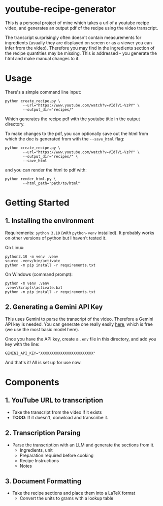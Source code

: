 # youtube-recipe-generator

This is a personal project of mine which takes a url of a youtube recipe video, and generates an output pdf of the recipe using the video transcript.

The transcript surprisingly often doesn't contain measurements for ingredients (usually they are displayed on screen or as a viewer you can infer from the video). Therefore you may find in the ingredients section of the recipe quantities may be missing. This is addressed - you generate the html and make manual changes to it. 


# Usage

There's a simple command line input:

```
python create_recipe.py \
        --url="https://www.youtube.com/watch?v=VIdlVi-VzPY" \
        --output_dir="recipes/"
```

Which generates the recipe pdf with the youtube title in the output directory. 

To make changes to the pdf, you can optionally save out the html from which the doc is generated from with the `--save_html` flag:

```
python create_recipe.py \
        --url="https://www.youtube.com/watch?v=VIdlVi-VzPY" \
        --output_dir="recipes/" \
        --save_html
```
and you can render the html to pdf with: 

```
python render_html.py \
        --html_path="path/to/html"
```



# Getting Started


## 1. Installing the environment

Requirements: `python 3.10` (with `python-venv` installed).
It probably works on other versions of python but I haven't tested it.

On Linux:

```
python3.10 -m venv .venv
source .venv/bin/activate
python -m pip install -r requirements.txt
```

On Windows (command prompt):
```
python -m venv .venv
.venv\Scripts\activate.bat
python -m pip install -r requirements.txt
```

## 2. Generating a Gemini API Key

This uses Gemini to parse the transcript of the video. Therefore a Gemini API key is needed. You can generate one really easily [here](https://aistudio.google.com/welcome?utm_source=google&utm_medium=cpc&utm_campaign=FY25-global-DR-gsem-BKWS-1710442&utm_content=text-ad-none-any-DEV_c-CRE_726176697272-ADGP_Hybrid%20%7C%20BKWS%20-%20EXA%20%7C%20Txt-Gemini-Gemini%20API%20Key-KWID_43700081667369045-kwd-2337564139625&utm_term=KW_gemini%20api%20key-ST_gemini%20api%20key&gclsrc=aw.ds&gad_source=1&gad_campaignid=21345648142&gclid=Cj0KCQjwrPHABhCIARIsAFW2XBPBglORV-CyA9OTE0Pmt5Qw3x2QLEpX72Fi0hSp-UbSFYa86O4Um40aAn3WEALw_wcB), which is free (we use the most basic model here). 

Once you have the API key, create a `.env` file in this directory, and add you key with the line:

```
GEMINI_API_KEY="XXXXXXXXXXXXXXXXXXXXXXXX"
```


And that's it! All is set up for use now.

# Components

## 1. YouTube URL to transcription

- Take the transcript from the video if it exists
- **TODO**: If it doesn't, donwload and transcribe it.

## 2. Transcription Parsing

- Parse the transcription with an LLM and generate the sections from it.
    - Ingredients, unit
    - Preparation required before cooking
    - Recipe Instructions
    - Notes
    
## 3. Document Formatting

- Take the recipe sections and place them into a LaTeX format 
    - Convert the units to grams with a lookup table
 
